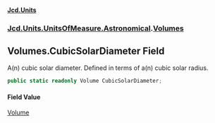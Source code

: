 #### [Jcd.Units](index.md 'index')
### [Jcd.Units.UnitsOfMeasure.Astronomical](Jcd.Units.UnitsOfMeasure.Astronomical.md 'Jcd.Units.UnitsOfMeasure.Astronomical').[Volumes](Jcd.Units.UnitsOfMeasure.Astronomical.Volumes.md 'Jcd.Units.UnitsOfMeasure.Astronomical.Volumes')

## Volumes.CubicSolarDiameter Field

A(n) cubic solar diameter. Defined in terms of a(n) cubic solar radius.

```csharp
public static readonly Volume CubicSolarDiameter;
```

#### Field Value
[Volume](Jcd.Units.UnitTypes.Volume.md 'Jcd.Units.UnitTypes.Volume')